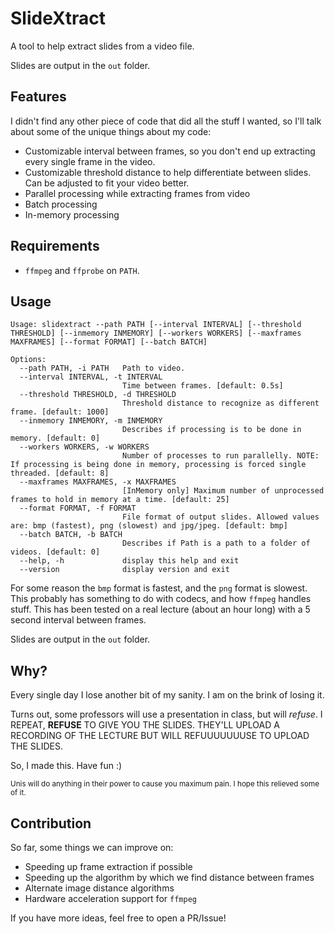 # SlideXtract

A tool to help extract slides from a video file.

Slides are output in the `out` folder.

## Features

I didn't find any other piece of code that did all the stuff I wanted, so I'll talk about some of the unique things about my code:

- Customizable interval between frames, so you don't end up extracting every single frame in the video.
- Customizable threshold distance to help differentiate between slides. Can be adjusted to fit your video better.
- Parallel processing while extracting frames from video
- Batch processing
- In-memory processing

## Requirements

- `ffmpeg` and `ffprobe` on `PATH`.

## Usage

```
Usage: slidextract --path PATH [--interval INTERVAL] [--threshold THRESHOLD] [--inmemory INMEMORY] [--workers WORKERS] [--maxframes MAXFRAMES] [--format FORMAT] [--batch BATCH]

Options:
  --path PATH, -i PATH   Path to video.
  --interval INTERVAL, -t INTERVAL
                         Time between frames. [default: 0.5s]
  --threshold THRESHOLD, -d THRESHOLD
                         Threshold distance to recognize as different frame. [default: 1000]
  --inmemory INMEMORY, -m INMEMORY
                         Describes if processing is to be done in memory. [default: 0]
  --workers WORKERS, -w WORKERS
                         Number of processes to run parallelly. NOTE: If processing is being done in memory, processing is forced single threaded. [default: 8]
  --maxframes MAXFRAMES, -x MAXFRAMES
                         [InMemory only] Maximum number of unprocessed frames to hold in memory at a time. [default: 25]
  --format FORMAT, -f FORMAT
                         File format of output slides. Allowed values are: bmp (fastest), png (slowest) and jpg/jpeg. [default: bmp]
  --batch BATCH, -b BATCH
                         Describes if Path is a path to a folder of videos. [default: 0]
  --help, -h             display this help and exit
  --version              display version and exit
```

For some reason the `bmp` format is fastest, and the `png` format is slowest. This probably has something to do with codecs, and how `ffmpeg` handles stuff. This has been tested on a real lecture (about an hour long) with a 5 second interval between frames.

Slides are output in the `out` folder.

## Why?

Every single day I lose another bit of my sanity. I am on the brink of losing it.

Turns out, some professors will use a presentation in class, but will _refuse_. I REPEAT, **REFUSE** TO GIVE YOU THE SLIDES. THEY'LL UPLOAD A RECORDING OF THE LECTURE BUT WILL REFUUUUUUUSE TO UPLOAD THE SLIDES.

So, I made this. Have fun :)

<sup>Unis will do anything in their power to cause you maximum pain. I hope this relieved some of it.</sup>

## Contribution

So far, some things we can improve on:

- Speeding up frame extraction if possible
- Speeding up the algorithm by which we find distance between frames
- Alternate image distance algorithms
- Hardware acceleration support for `ffmpeg`

If you have more ideas, feel free to open a PR/Issue!
